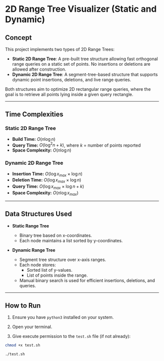 # 2D Range Tree Visualizer (Static and Dynamic)

## Concept

This project implements two types of 2D Range Trees:
- **Static 2D Range Tree**: A pre-built tree structure allowing fast orthogonal range queries on a static set of points. No insertions or deletions are allowed after construction.
- **Dynamic 2D Range Tree**: A segment-tree-based structure that supports dynamic point insertions, deletions, and live range queries.

Both structures aim to optimize 2D rectangular range queries, where the goal is to retrieve all points lying inside a given query rectangle.

---

## Time Complexities

### Static 2D Range Tree
- **Build Time:** $O(n \log n)$
- **Query Time:** $O(\log^2 n + k)$, where $k$ = number of points reported
- **Space Complexity:** $O(n \log n)$

### Dynamic 2D Range Tree
- **Insertion Time:** $O(\log x_{max} \times \log n)$
- **Deletion Time:** $O(\log x_{max} \times \log n)$
- **Query Time:** $O(\log x_{max} \times \log n + k)$
- **Space Complexity:** $O(n \log x_{max})$

---

## Data Structures Used

- **Static Range Tree**
  - Binary tree based on x-coordinates.
  - Each node maintains a list sorted by y-coordinates.
  
- **Dynamic Range Tree**
  - Segment tree structure over x-axis ranges.
  - Each node stores:
    - Sorted list of y-values.
    - List of points inside the range.
  - Manual binary search is used for efficient insertions, deletions, and queries.

---

## How to Run

1. Ensure you have `python3` installed on your system.

2. Open your terminal.

3. Give execute permission to the `test.sh` file (if not already):

```bash
chmod +x test.sh

./test.sh


